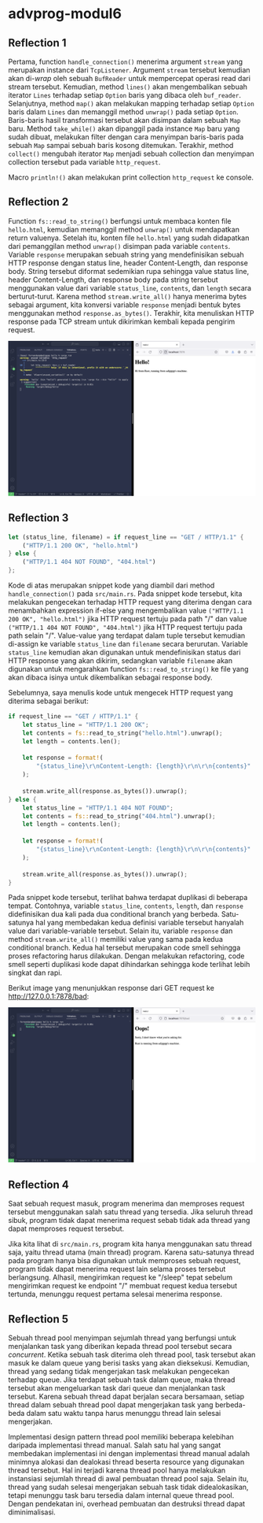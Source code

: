 # advprog-modul6

## Reflection 1
Pertama, function `handle_connection()` menerima argument `stream` yang merupakan instance dari `TcpListener`. Argument `stream` tersebut kemudian akan di-<i>wrap</i> oleh sebuah `BufReader` untuk mempercepat operasi read dari stream tersebut. Kemudian, method `lines()` akan mengembalikan sebuah iterator `Lines` terhadap setiap `Option` baris yang dibaca oleh `buf_reader`. Selanjutnya, method `map()` akan melakukan mapping terhadap setiap `Option` baris dalam `Lines` dan memanggil method `unwrap()` pada setiap `Option`. Baris-baris hasil transformasi tersebut akan disimpan dalam sebuah `Map` baru. Method `take_while()` akan dipanggil pada instance `Map` baru yang sudah dibuat, melakukan filter dengan cara menyimpan baris-baris pada sebuah `Map` sampai sebuah baris kosong ditemukan. Terakhir, method `collect()` mengubah iterator `Map` menjadi sebuah collection dan menyimpan collection tersebut pada variable `http_request`.

Macro `println!()` akan melakukan print collection `http_request` ke console.

## Reflection 2
Function `fs::read_to_string()` berfungsi untuk membaca konten file `hello.html`, kemudian memanggil method `unwrap()` untuk mendapatkan return valuenya. Setelah itu, konten file `hello.html` yang sudah didapatkan dari pemanggilan method `unwrap()` disimpan pada variable `contents`. Variable `response` merupakan sebuah string yang mendefinisikan sebuah HTTP response dengan status line, header Content-Length, dan response body. String tersebut diformat sedemikian rupa sehingga value status line, header Content-Length, dan response body pada string tersebut menggunakan value dari variable `status_line`, `contents`, dan `length` secara berturut-turut. Karena method `stream.write_all()` hanya menerima bytes sebagai argument, kita konversi variable `response` menjadi bentuk bytes menggunakan method `response.as_bytes()`. Terakhir, kita menuliskan HTTP response pada TCP stream untuk dikirimkan kembali kepada pengirim request.

![Commit 2 screen capture](assets/commit2.png)

## Reflection 3
```rust
let (status_line, filename) = if request_line == "GET / HTTP/1.1" {
    ("HTTP/1.1 200 OK", "hello.html")
} else {
    ("HTTP/1.1 404 NOT FOUND", "404.html")
};
```
Kode di atas merupakan snippet kode yang diambil dari method `handle_connection()` pada `src/main.rs`. Pada snippet kode tersebut, kita melakukan pengecekan terhadap HTTP request yang diterima dengan cara menambahkan expression if-else yang mengembalikan value `("HTTP/1.1 200 OK", "hello.html")` jika HTTP request tertuju pada path "/" dan value `("HTTP/1.1 404 NOT FOUND", "404.html")` jika HTTP request tertuju pada path selain "/". Value-value yang terdapat dalam tuple tersebut kemudian di-assign ke variable `status_line` dan `filename` secara berurutan. Variable `status_line` kemudian akan digunakan untuk mendefinisikan status dari HTTP response yang akan dikirim, sedangkan variable `filename` akan digunakan untuk mengarahkan function `fs::read_to_string()` ke file yang akan dibaca isinya untuk dikembalikan sebagai response body.

Sebelumnya, saya menulis kode untuk mengecek HTTP request yang diterima sebagai berikut:
```rust
if request_line == "GET / HTTP/1.1" {
    let status_line = "HTTP/1.1 200 OK";
    let contents = fs::read_to_string("hello.html").unwrap();
    let length = contents.len();

    let response = format!(
        "{status_line}\r\nContent-Length: {length}\r\n\r\n{contents}"
    );

    stream.write_all(response.as_bytes()).unwrap();
} else {
    let status_line = "HTTP/1.1 404 NOT FOUND";
    let contents = fs::read_to_string("404.html").unwrap();
    let length = contents.len();

    let response = format!(
        "{status_line}\r\nContent-Length: {length}\r\n\r\n{contents}"
    );

    stream.write_all(response.as_bytes()).unwrap();
}
```
Pada snippet kode tersebut, terlihat bahwa terdapat duplikasi di beberapa tempat. Contohnya, variable `status_line`, `contents`, `length`, dan `response` didefinisikan dua kali pada dua conditional branch yang berbeda. Satu-satunya hal yang membedakan kedua definisi variable tersebut hanyalah value dari variable-variable tersebut. Selain itu, variable `response` dan method `stream.write_all()` memiliki value yang sama pada kedua conditional branch. Kedua hal tersebut merupakan code smell sehingga proses refactoring harus dilakukan. Dengan melakukan refactoring, code smell seperti duplikasi kode dapat dihindarkan sehingga kode terlihat lebih singkat dan rapi.

Berikut image yang menunjukkan response dari GET request ke <a>http://127.0.0.1:7878/bad</a>:

![Commit 3 screen capture](assets/commit3.png)

## Reflection 4
Saat sebuah request masuk, program menerima dan memproses request tersebut menggunakan salah satu thread yang tersedia. Jika seluruh thread sibuk, program tidak dapat menerima request sebab tidak ada thread yang dapat memproses request tersebut.

Jika kita lihat di `src/main.rs`, program kita hanya menggunakan satu thread saja, yaitu thread utama (main thread) program. Karena satu-satunya thread pada program hanya bisa digunakan untuk memproses sebuah request, program tidak dapat menerima request lain selama proses tersebut berlangsung. Alhasil, mengirimkan request ke "/sleep" tepat sebelum mengirimkan request ke endpoint "/" membuat request kedua tersebut tertunda, menunggu request pertama selesai menerima response.

## Reflection 5
Sebuah thread pool menyimpan sejumlah thread yang berfungsi untuk menjalankan task yang diberikan kepada thread pool tersebut secara <i>concurrent</i>. Ketika sebuah task diterima oleh thread pool, task tersebut akan masuk ke dalam queue yang berisi tasks yang akan dieksekusi. Kemudian, thread yang sedang tidak mengerjakan task melakukan pengecekan terhadap queue. Jika terdapat sebuah task dalam queue, maka thread tersebut akan mengeluarkan task dari queue dan menjalankan task tersebut. Karena sebuah thread dapat berjalan secara bersamaan, setiap thread dalam sebuah thread pool dapat mengerjakan task yang berbeda-beda dalam satu waktu tanpa harus menunggu thread lain selesai mengerjakan.

Implementasi design pattern thread pool memiliki beberapa kelebihan daripada implementasi thread manual. Salah satu hal yang sangat membedakan implementasi ini dengan implementasi thread manual adalah minimnya alokasi dan dealokasi thread beserta resource yang digunakan thread tersebut. Hal ini terjadi karena thread pool hanya melakukan instansiasi sejumlah thread di awal pembuatan thread pool saja. Selain itu, thread yang sudah selesai mengerjakan sebuah task tidak didealokasikan, tetapi menunggu task baru tersedia dalam internal queue thread pool. Dengan pendekatan ini, overhead pembuatan dan destruksi thread dapat diminimalisasi.

